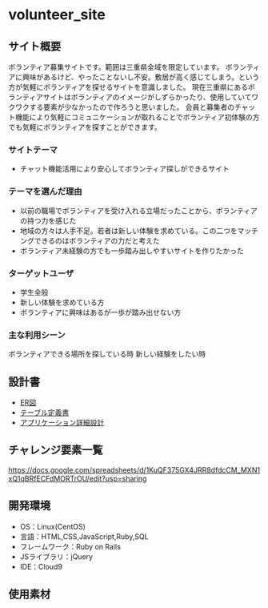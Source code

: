 # volunteer_site

## サイト概要
ボランティア募集サイトです。範囲は三重県全域を限定しています。
ボランティアに興味があるけど、やったことないし不安。敷居が高く感じてしまう。という方が気軽にボランティアを探せるサイトを意識しました。
現在三重県にあるボランティアサイトはボランティアのイメージがしずらかったり、使用していてワクワクする要素が少なかったので作ろうと思いました。
会員と募集者のチャット機能により気軽にコミュニケーションが取れることでボランティア初体験の方でも気軽にボランティアを探すことができます。

### サイトテーマ
- チャット機能活用により安心してボランティア探しができるサイト

### テーマを選んだ理由
- 以前の職場でボランティアを受け入れる立場だったことから、ボランティアの持つ力を感じた
- 地域の方々は人手不足。若者は新しい体験を求めている。この二つをマッチングできるのはボランティアの力だと考えた
- ボランティア未経験の方でも一歩踏み出しやすいサイトを作りたかった

### ターゲットユーザ
- 学生全般
- 新しい体験を求めている方
- ボランティアに興味はあるが一歩が踏み出せない方

### 主な利用シーン
ボランティアできる場所を探している時
新しい経験をしたい時

## 設計書
- [ER図](https://drive.google.com/file/d/1y0Ohg8d2hToO2GQC9Nm2mPobiTPkoOEQ/view?usp=sharing)
- [テーブル定義書](https://docs.google.com/spreadsheets/d/1-5DIekoqwaAlQGceX5zI2-zgW2nLeyiC8rv_yLWQcjE/edit?usp=sharing)
- [アプリケーション詳細設計](https://docs.google.com/spreadsheets/d/1_kfwsLy8XnPAZ21tJ8mpBHKtlDYR3Co895Z54TbaR3o/edit?usp=sharing)

## チャレンジ要素一覧
https://docs.google.com/spreadsheets/d/1KuQF375GX4JRR8dfdcCM_MXN1xQ1qBRfECFdMORTrOU/edit?usp=sharing

## 開発環境
- OS：Linux(CentOS)
- 言語：HTML,CSS,JavaScript,Ruby,SQL
- フレームワーク：Ruby on Rails
- JSライブラリ：jQuery
- IDE：Cloud9

## 使用素材
<!-- - 外部サービスの画像素材・音声素材を使用した場合は、必ずサービス名とURLを明記してください。
- 使用しない場合は、使用素材の項目をREADMEから削除してください。 -->
